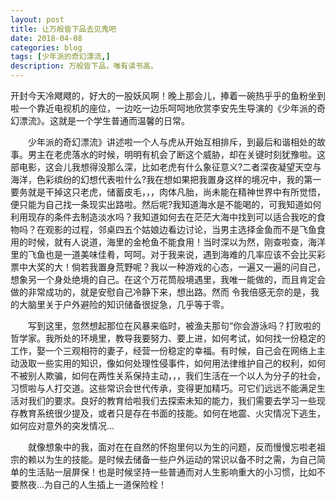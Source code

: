 ```yaml
---
layout: post
title: 让万般皆下品去见鬼吧
date: 2018-04-08
categories: blog
tags: [少年派的奇幻漂流,]
description: 万般皆下品，唯有读书高。
---
```

开封今天冷飕飕的，好大的一股妖风啊！晚上那会儿，捧着一碗热乎乎的鱼粉坐到啦一个靠近电视机的座位，一边吃一边乐呵呵地欣赏李安先生导演的《少年派的奇幻漂流》。这就是一个学生普通而温馨的日常。


&emsp;&emsp;少年派的奇幻漂流》讲述啦一个人与虎从开始互相排斥，到最后和谐相处的故事。男主在老虎落水的时候，明明有机会了断这个威胁，却在关键时刻犹豫啦。这部电影，这会儿我想得没那么深，比如老虎有什么象征意义?二者深夜凝望天空与海洋，色彩缤纷的幻想代表啦什么?我在想如果把我置身这样的境况中，我的第一要务就是干掉这只老虎，储蓄皮毛，，，肉体凡胎，尚未能在精神世界中有所觉悟，便只能为自己找一条现实出路啦。然后呢?我知道海水是不能喝的，可我知道如何利用现存的条件去制造淡水吗？我知道如何去在茫茫大海中找到可以适合我吃的食物吗？在观影的过程，邻桌四五个姑娘边看边讨论，当男主选择金鱼而不是飞鱼食用的时候，就有人说道，海里的金枪鱼不能食用！当时深以为然，刚查啦查，海洋里的飞鱼也是一道美味佳肴，呵呵。对于我来说，遇到海难的几率应该不会比买彩票中大奖的大！倘若我置身荒野呢？我以一种游戏的心态，一遍又一遍的问自己，想象另一个身处绝境的自己。在这个万花筒般境遇里，我唯一能做的，而且肯定会做的非常成功的，就是安慰自己冷静下来，想出路。然而 令我倍感无奈的是，我的大脑里关于户外避险的知识储备很捉急，几乎等于零。


&emsp;&emsp;写到这里，忽然想起那位在风暴来临时，被渔夫那句“你会游泳吗？打败啦的哲学家。我所处的环境里，教导我要努力、要上进，如何考试，如何找一份稳定的工作，娶一个三观相符的妻子，经营一份稳定的幸福。有时候，自己会在网络上主动汲取一些实用的知识，像如何处理性侵事件，如何用法律维护自己的权利，如何不被别人欺骗，如何在两性关系保持主动，，，我们生活在一个以人为分子的社会，习惯啦与人打交道。这些常识会世代传承，变得更加精巧。可它们远远不能满足生活对我们的要求。良好的教育给啦我们去探索未知的能力，我们需要去学习一些现存教育系统很少提及，或者只是存在书面的技能。如何在地震、火灾情况下逃生，如何应对意外的突发情况...

&emsp;&emsp;就像想象中的我，面对在在自然的怀抱里何以为生的问题，反而慢慢忘啦老祖宗的赖以为生的技能。是时候去储备一些户外运动的常识以备不时之需，为自己简单的生活贴一层屏保！也是时候坚持一些普通而对人生影响重大的小习惯，比如不要熬夜...为自己的人生插上一道保险栓！ 
      
    
